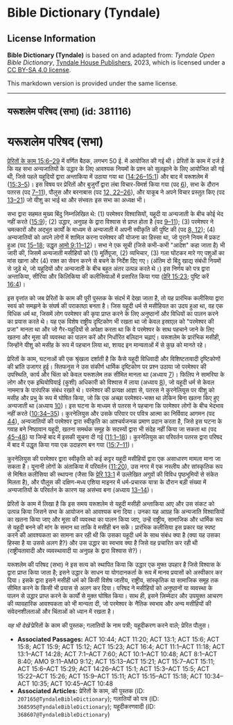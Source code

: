 # Bible Dictionary (Tyndale)

## License Information

**Bible Dictionary (Tyndale)** is based on and adapted from: _Tyndale Open Bible Dictionary_, [Tyndale House Publishers](https://tyndaleopenresources.com/), 2023, which is licensed under a [CC BY-SA 4.0 license](https://creativecommons.org/licenses/by-sa/4.0/legalcode.en).

This markdown version is provided under the same license.



--------------------------------

## यरूशलेम परिषद (सभा) (id: 381116)

यरूशलेम परिषद (सभा)
===================

[प्रेरितों के काम 15:6–29](https://ref.ly/Acts15:6-Acts15:29) में वर्णित बैठक, लगभग 50 ई. में आयोजित की गई थी। प्रेरितों के काम में दर्ज है कि यह सभा अन्यजातियों के उद्धार के लिए आवश्यक नियमों के प्रश्न को सुलझाने के लिए आयोजित की गई थी, जिसे पहले यहूदियों द्वारा अन्ताकिया में उठाया गया था ([14:26–15:1](https://ref.ly/Acts14:26-Acts15:1)) और बाद में यरूशलेम में ([15:3–5](https://ref.ly/Acts15:3-Acts15:5))। इस विषय पर प्रेरितों और बुजुर्गों द्वारा लंबा विचार\-विमर्श किया गया (पद [6](https://ref.ly/Acts15:6)), सभा के दौरान पतरस (पद [7–11](https://ref.ly/Acts15:7-Acts15:11)), पौलुस और बरनाबास (पद [12, 22–26](https://ref.ly/Acts15:12,Acts15:22-Acts15:26)), और याकूब ने अपने विचार प्रस्तुत किए (पद [13–21](https://ref.ly/Acts15:13-Acts15:21)) जो यीशु का भाई था और संभवतः इस सभा का अध्यक्ष भी।

सभा द्वारा सहमत मुख्य बिंदु निम्नलिखित थे: (1\) परमेश्वर विश्वासियों, यहूदी या अन्यजाती के बीच कोई भेद नहीं करते ([15:9](https://ref.ly/Acts15:9)); (2\) उद्धार, अनुग्रह के द्वारा विश्वास से प्राप्त होता है (पद [9–11](https://ref.ly/Acts15:9-Acts15:11)); (3\) परमेश्वर ने चमत्कारों और अद्भुत कार्यों के माध्यम से अन्यजाती में अपनी स्वीकृति की पुष्टि की (पद [8, 12](https://ref.ly/Acts15:8,Acts15:12)); (4\) अन्यजातियों को अपने लोगों में शामिल करना परमेश्वर की योजना का हिस्सा था, जो पुराने नियम में प्रकट हुआ (पद [15–18](https://ref.ly/Acts15:15-Acts15:18); उद्धृत [आमो 9:11–12](https://ref.ly/Amos9:11-Amos9:12))। सभा ने एक सूची (जिसे कभी\-कभी "आदेश" कहा जाता है) भी जारी की, जिसमें अन्यजाती मसीहियों को (1\) मूर्तिपूजा, (2\) व्यभिचार, (3\) गला घोंटकर मारे गए पशुओं का मांस खाना और (4\) रक्त का सेवन करने से बचने के निर्देश दिए गए। (अंतिम दो बिंदु खाद्य संबंधी नियमों से जुड़े थे, जो यहूदियों और अन्यजाती के बीच बहुत अंतर उत्पन्न करते थे।) इस निर्णय को पत्र द्वारा अन्ताकिया, सीरिया और किलिकिया की कलीसियाओं में प्रसारित किया गया ([प्रेरि 15:23](https://ref.ly/Acts15:23); पुष्टि करें [16:4](https://ref.ly/Acts16:4))।

इस वृत्तांत को जब प्रेरितों के काम की पूरी पुस्तक के संदर्भ में देखा जाता है, तो यह प्रारंभिक कलीसिया द्वारा स्वयं को समझने के संघर्ष की पराकाष्ठा बनता है। जिस यहूदी धर्म से मसीहियत का उदय हुआ था, वह एक विधिक धर्म था, जिसमें लोग परमेश्वर की कृपा प्राप्त करने के लिए अनुष्ठानों और विधियों का पालन करने का प्रयास करते थे। यह एक विशेष राष्ट्रीय दृष्टिकोण भी रखता था जो केवल इस्राएल को "परमेश्वर की प्रजा" मानता था और जो गैर\-यहूदियों से अपेक्षा करता था कि वे परमेश्वर के साथ पहचाने जाने के लिए खतना और मूसा की व्यवस्था का पालन करें और निर्धारित बलिदान चढ़ाएं। यरूशलेम के प्रारंभिक मसीही, जिन्होंने यीशु को मसीह के रूप में पहचान लिया था, शायद इन मान्यताओं में से कुछ को मानते रहे।

प्रेरितों के काम, घटनाओं की एक श्रृंखला दर्शाती है कि कैसे यहूदी विधिवादी और विशिष्टतावादी दृष्टिकोणों की भ्रांति उजागर हुई। स्तिफनुस ने उस संकीर्ण धार्मिक दृष्टिकोण पर प्रश्न उठाया जो परमेश्वर की उपस्थिति, कार्य और चिंता को केवल यरूशलेम तक सीमित मानता था (अध्याय [7](https://ref.ly/Acts7:1-Acts7:60))। फिलिप ने सामरिया के लोग और एक इथियोपियाई (कुशी) अधिकारी को विश्वास में लाया (अध्याय [8](https://ref.ly/Acts8:1-Acts8:40)), जो यहूदी धर्म से केवल नाममात्र के पारंपरिक संबंध रखते थे। परमेश्वर की प्रत्यक्ष आज्ञा से, पतरस ने कुरनेलियुस पर यीशु को मसीह और प्रभु के रूप में घोषित किया, जो कि एक अच्छा परमेश्वर\-भक्त था लेकिन बिना खतना किए हुए अन्यजाती था (अध्याय [10](https://ref.ly/Acts10:1-Acts10:48))। इस घटना के माध्यम से पतरस ने पहचाना कि परमेश्वर लोगों के बीच भेदभाव नहीं करते ([10:34–35](https://ref.ly/Acts10:34-Acts10:35))। कुरनेलियुस और उसके परिवार पर पवित्र आत्मा का निर्विवाद आगमन (पद [44](https://ref.ly/Acts10:44)), अन्यजातियों की परमेश्वर द्वारा स्वीकृति का आश्चर्यजनक प्रमाण प्रदान करता है, जिसे इस घटना के गवाह बने निष्ठावान यहूदी, खतना समर्थक समूह के सदस्यों द्वारा भी संदेह नहीं किया जा सकता था (पद [45–48](https://ref.ly/Acts10:45-Acts10:48)) या जिन्हें बाद में इसकी सूचना दी गई ([11:1–18](https://ref.ly/Acts11:1-Acts11:18))। कुरनेलियुस का परिवर्तन पतरस द्वारा परिषद में बाद में उद्धृत किया गया एक उदाहरण बन गया ([15:7–11](https://ref.ly/Acts15:7-Acts15:11))।

कुरनेलियुस की परमेश्वर द्वारा स्वीकृति को कई कट्टर यहूदी मसीहियों द्वारा एक असाधारण मामला माना जा सकता है। यूनानी लोगों के अंताकिया में परिवर्तन ([11:20](https://ref.ly/Acts11:20)), उस नगर में एक नस्लीय और सांस्कृतिक रूप से मिश्रित कलीसिया की स्थापना (जैसा कि [प्रेरि 13:1](https://ref.ly/Acts13:1) में उल्लेखित अगुवों की विविध पृष्ठभूमियों से संकेत मिलता है), और पौलुस की दक्षिण\-मध्य एशिया माइनर में धर्म\-प्रचारक यात्रा के दौरान बड़ी संख्या में अन्यजातियों के परिवर्तन के कारण यह असंभव बना (अध्याय [13–14](https://ref.ly/Acts13:1-Acts14:28))।

प्रेरितों के काम में लिखा है कि इस समय यरूशलेम से यहूदी मसीही अन्ताकिया आए और उस संकट को उत्पन्न किया जिसने सभा के आयोजन को आवश्यक बना दिया। उनका यह आग्रह कि अन्यजाति विश्वासियों का खतना किया जाए और मूसा की व्यवस्था का पालन किया जाए, उन्हें राष्ट्रीय, सामाजिक और धार्मिक रूप से यहूदी बनने की मांग के समान था ताकि वे मसीही बन सकें। प्रारंभिक कलीसिया इस प्रकार यह स्पष्ट करने की आवश्यकता का सामना कर रही थी कि उसका यहूदी धर्म के साथ संबंध क्या है (क्या यह उसका हिस्सा है या उससे अलग है?) और उस उद्धार का स्वभाव क्या है जिसे वह प्रचारित कर रही थी (राष्ट्रीयतावादी और व्यवस्थावादी या अनुग्रह के द्वारा विश्वास से?)।

यरूशलेम की परिषद (सभा) ने इस सत्य को स्थापित किया कि उद्धार एक मुफ्त उपहार है जिसे विश्वास के द्वारा प्राप्त किया जाता है; इसने उद्धार के साधन या योगदानकर्ता के रूप में मानव प्रयासों को अस्वीकार कर दिया। इसके द्वारा इसने मसीही धर्म को किसी विशेष जातीय, राष्ट्रीय, सांस्कृतिक या सामाजिक समूह तक सीमित करने के किसी भी प्रयास से अलग कर दिया। परिषद ने मसीहियों को अनुष्ठानों या व्यवस्था के पालन से उद्धार प्राप्त करने के कार्यों से मुक्त घोषित किया। साथ ही, इसने ज़िम्मेदार और उपयुक्त आचरण की व्यावहारिक आवश्यकता को भी मान्यता दी, जो परमेश्वर के नैतिक स्वभाव और अन्य मसीहियों की संवेदनशीलताओं और चिंताओं को ध्यान में रखता है।

*यह भी देखें* प्रेरितों के काम की पुस्तक; गलातियों के नाम पत्री; यहूदीकरण करने वाले; प्रेरित पौलुस।

* **Associated Passages:** ACT 10:44; ACT 11:20; ACT 13:1; ACT 15:6; ACT 15:8; ACT 15:9; ACT 15:12; ACT 15:23; ACT 16:4; ACT 11:1–ACT 11:18; ACT 13:1–ACT 14:28; ACT 7:1–ACT 7:60; ACT 10:1–ACT 10:48; ACT 8:1–ACT 8:40; AMO 9:11–AMO 9:12; ACT 15:13–ACT 15:21; ACT 15:7–ACT 15:11; ACT 15:6–ACT 15:29; ACT 14:26–ACT 15:1; ACT 15:3–ACT 15:5; ACT 15:22–ACT 15:26; ACT 15:9–ACT 15:11; ACT 15:15–ACT 15:18; ACT 10:34–ACT 10:35; ACT 10:45–ACT 10:48
* **Associated Articles:** प्रेरितों के काम, की पुस्तक (ID: `207165@TyndaleBibleDictionary`); गलातियों को पत्र (ID: `368595@TyndaleBibleDictionary`); यहूदीकरणवादी (ID: `368607@TyndaleBibleDictionary`)

